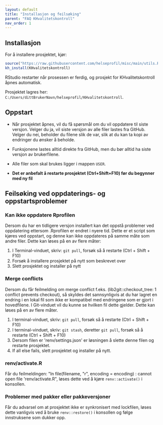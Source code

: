 ```yaml
---
layout: default
title: "Installasjon og feilsøking" 
parent: "FAQ KHvalitetskontroll"
nav_order: 1  
---
```


## Installasjon

For å installere prosjektet, kjør:

```r
source("https://raw.githubusercontent.com/helseprofil/misc/main/utils.R")
kh_install(KHvalitetskontroll)
```
RStudio restarter når prosessen er ferdig, og prosjekt for KHvalitetskontroll åpnes automatisk. 

Prosjektet lagres her: 
`C:/Users/dittBrukerNavn/helseprofil/KHvalitetskontroll`.

## Oppstart

- Når prosjektet åpnes, vil du få spørsmål om du vil oppdatere til siste versjon. Velger du ja, vil siste versjon av alle filer lastes fra GitHub. Velger du nei, beholder du filene slik de var, slik at du kan ta kopi av endringer du ønsker å beholde.
- Funksjonene lastes alltid direkte fra GitHub, men du bør alltid ha siste versjon av brukerfilene.
- Alle filer som skal brukes ligger i mappen `USER`.

- **Det er anbefalt å restarte prosjektet (Ctrl+Shift+F10) før du begynner med ny fil**

## Feilsøking ved oppdaterings- og oppstartsproblemer

### Kan ikke oppdatere Rprofilen
Dersom du har en tidligere versjon installert kan det oppstå problemer ved oppdatering ettersom .Rprofilen er endret i nyere tid. Dette er et script som kjøres ved oppstart, og denne kan ikke oppdateres på samme måte som andre filer. Dette kan løses på en av flere måter:

1. I Terminal-vinduet, skriv: `git pull`, forsøk så å restarte (Ctrl + Shift + F10)
2. Forsøk å installere prosjektet på nytt som beskrevet over
3. Slett prosjektet og installer på nytt

### Merge conflicts
Dersom du får feilmelding om merge conflict f.eks. (lib2git::checkout_tree: 1 conflict prevents checkout), så skyldes det sannsynligvis at du har lagret en endring i en lokal fil som ikke er kompatibel med endringene som er gjort i hovedfilene. I Git-vinduet vil du kunne se hvilken fil dette gjelder. Dette kan løses på en av flere måter.

1. I terminal-vinduet, skriv: `git pull`, forsøk så å restarte (Ctrl + Shift + F10)
2. I terminal-vinduet, skriv: `git stash`, deretter `git pull`, forsøk så å restarte (Ctrl + Shift + F10)
3. Dersom filen er 'renv/settings.json' er løsningen å slette denne filen og restarte prosjektet. 
4. If all else fails, slett prosjektet og installer på nytt. 

### renv/activate.R
Får du feilmeldingen: "In file(filename, "r", encoding = encoding) :   cannot open file 'renv/activate.R", løses dette ved å kjøre `renv::activate()` i konsollen.

### Problemer med pakker eller pakkeversjoner
Får du advarsel om at prosjektet ikke er synkronisert med lockfilen, løses dette vanligvis ved å bruke `renv::restore()` i konsollen og følge innstruksene som dukker opp. 
